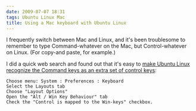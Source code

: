 ```yaml
---
date: 2009-07-07 18:31
tags: Ubuntu Linux Mac
title: Using a Mac keyboard with Ubuntu Linux
---
```


I frequently switch between Mac and Linux, and it's been troublesome to
remember to type Command-whatever on the Mac, but Control-whatever on Linux.
(For copy-and paste, for example.)

I did a quick web search and found out that it's easy to
[make Ubuntu Linux recognize the Command keys as an extra set of control keys](http://ubuntuforums.org/archive/index.php/t-975229.html):

```
Choose menu: System : Preferences : Keyboard
Select the Layouts tab
Choose "Layout Options"
Open the "Alt / Win Key Behaviour" tab
Check the "Control is mapped to the Win-keys" checkbox.
```
